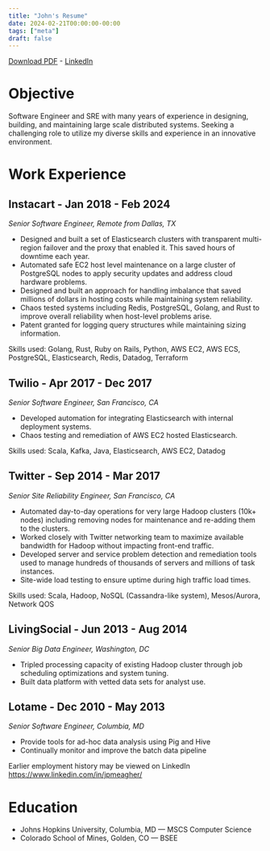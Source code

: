 ```yaml
---
title: "John's Resume"
date: 2024-02-21T00:00:00-00:00
tags: ["meta"]
draft: false
---
```


[Download PDF](../Resume.pdf) - [LinkedIn](https://www.linkedin.com/in/jpmeagher/)

# Objective

Software Engineer and SRE with many years of experience in designing, building, and maintaining large scale distributed systems. Seeking a challenging role to utilize my diverse skills and experience in an innovative environment.

# Work Experience

## Instacart - Jan 2018 - Feb 2024

*Senior Software Engineer, Remote from Dallas, TX*

* Designed and built a set of Elasticsearch clusters with transparent multi-region failover and the proxy that enabled it. This saved hours of downtime each year.
* Automated safe EC2 host level maintenance on a large cluster of PostgreSQL nodes to apply security updates and address cloud hardware problems.
* Designed and built an approach for handling imbalance that saved millions of dollars in hosting costs while maintaining system reliability. 
* Chaos tested systems including Redis, PostgreSQL, Golang, and Rust to improve overall reliability when host-level problems arise.
* Patent granted for logging query structures while maintaining sizing information.

Skills used: Golang, Rust, Ruby on Rails, Python, AWS EC2, AWS ECS, PostgreSQL, Elasticsearch, Redis, Datadog, Terraform

## Twilio - Apr 2017 - Dec 2017

*Senior Software Engineer, San Francisco, CA*

* Developed automation for integrating Elasticsearch with internal deployment systems.
* Chaos testing and remediation of AWS EC2 hosted Elasticsearch.

Skills used: Scala, Kafka, Java, Elasticsearch, AWS EC2, Datadog

## Twitter - Sep 2014 - Mar 2017

*Senior Site Reliability Engineer, San Francisco, CA*

* Automated day-to-day operations for very large Hadoop clusters (10k+ nodes) including removing nodes for maintenance and re-adding them to the clusters.
* Worked closely with Twitter networking team to maximize available bandwidth for Hadoop without impacting front-end traffic.
* Developed server and service problem detection and remediation tools used to manage hundreds of thousands of servers and millions of task instances.
* Site-wide load testing to ensure uptime during high traffic load times.

Skills used: Scala, Hadoop, NoSQL (Cassandra-like system), Mesos/Aurora, Network QOS

## LivingSocial - Jun 2013 - Aug 2014

*Senior Big Data Engineer, Washington, DC*

* Tripled processing capacity of existing Hadoop cluster through job scheduling optimizations and system tuning.
* Built data platform with vetted data sets for analyst use.

## Lotame - Dec 2010 - May 2013
*Senior Software Engineer, Columbia, MD*

* Provide tools for ad-hoc data analysis using Pig and Hive
* Continually monitor and improve the batch data pipeline

Earlier employment history may be viewed on LinkedIn https://www.linkedin.com/in/jpmeagher/ 

# Education

* Johns Hopkins University, Columbia, MD — MSCS Computer Science
* Colorado School of Mines, Golden, CO — BSEE